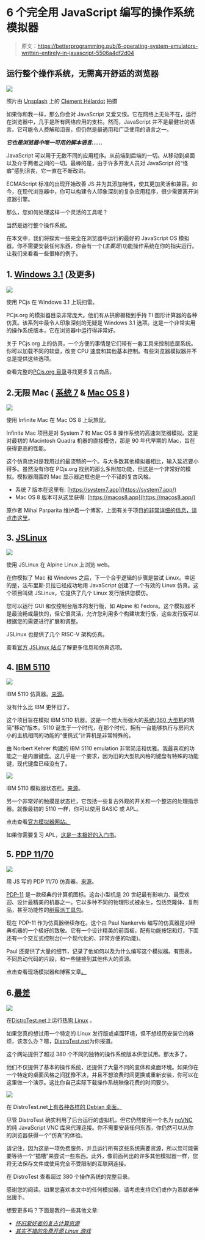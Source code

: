 # 6 个完全用 JavaScript 编写的操作系统模拟器

> 原文：<https://betterprogramming.pub/6-operating-system-emulators-written-entirely-in-javascript-5506a4df2d04>

## 运行整个操作系统，无需离开舒适的浏览器

![](img/ff96d4d74e69088e201179535bfb3ef0.png)

照片由 [Unsplash](https://unsplash.com/s/photos/web?utm_source=unsplash&utm_medium=referral&utm_content=creditCopyText) 上的 [Clément Hélardot](https://unsplash.com/@clemhlrdt?utm_source=unsplash&utm_medium=referral&utm_content=creditCopyText) 拍摄

如果你和我一样，那么你会对 JavaScript 又爱又恨。它在网络上无处不在，运行在浏览器中，几乎是所有网络应用的支柱。然而，JavaScript 并不是最健壮的语言。它可能令人费解和沮丧，但仍然是最通用和广泛使用的语言之一。

***它也是浏览器中唯一可用的脚本语言……***

JavaScript 可以用于无数不同的应用程序。从前端到后端的一切。从移动到桌面以及介于两者之间的一切。最棒的是，由于许多开发人员对 JavaScript 的“怪癖”感到沮丧，它一直在不断改进。

ECMAScript 标准的出现开始改善 JS 并为其添加特性，使其更加灵活和兼容。如今，在现代浏览器中，你可以构建令人印象深刻的复杂应用程序，很少需要离开浏览器引擎。

那么，您如何处理这样一个灵活的工具呢？

当然是运行整个操作系统。

在本文中，我们将探索一些完全在浏览器中运行的最好的 JavaScript OS 模拟器。你不需要安装任何东西，你会有一个(*主要是*)功能操作系统在你的指尖运行。让我们来看看一些很棒的例子。

## 1. [Windows 3.1](https://www.pcjs.org/software/pcx86/sys/windows/3.10/) (及更多)

![](img/57d94177a528440eb06e287a3a3aeacb.png)

使用 PCjs 在 Windows 3.1 上玩扫雷。

PCjs.org 的模拟器目录非常庞大。他们有从拱廊橱柜到手持 TI 图形计算器的各种仿真。该系列中最令人印象深刻的无疑是 Windows 3.1 选项。这是一个非常实用的操作系统版本，它在浏览器中运行得非常好。

关于 PCjs.org 上的仿真，一个方便的事情是它们带有一套工具来控制底层系统。你可以加载不同的软盘，改变 CPU 速度和其他基本控制。有些浏览器模拟器并不总是提供这些选项。

查看完整的[PCjs.org 目录](https://www.pcjs.org/)寻找更多复古商品。

## 2.无限 Mac ( [系统 7](https://system7.app/) & [Mac OS 8](https://macos8.app/) )

![](img/ca623989b5852a3ebc427f4e91cc7750.png)

使用 Infinite Mac 在 Mac OS 8 上玩旅鼠。

Infinite Mac 项目是对 System 7 和 Mac OS 8 操作系统的高速浏览器模拟。这是对最初的 Macintosh Quadra 机器的直接模仿，那是 90 年代早期的 Mac，旨在获得更高的性能。

这个仿真绝对是我用过的最流畅的一个。与大多数其他模拟器相比，输入延迟要小得多。虽然没有你在 PCjs.org 找到的那么多附加功能，但这是一个非常好的模拟。模拟器周围的 Mac 显示器边框也是一个不错的复古风格。

*   系统 7 版本在这里有: [https://system7.app](https://system7.app/)
*   Mac OS 8 版本可从这里获得: [https://macos8.app](https://macos8.app/)

原作者 Mihai Parparita 维护着一个博客，上面有关于项目[的非常详细的信息，请点击这里](https://blog.persistent.info/2022/03/blog-post.html)。

## 3. [JSLinux](https://bellard.org/jslinux/)

![](img/2e215bdea91226cdf4487fda598295cf.png)

使用 JSLinux 在 Alpine Linux 上浏览 web。

在你模拟了 Mac 和 Windows 之后，下一个合乎逻辑的步骤是尝试 Linux。幸运的是，法布里斯·贝拉已经成功地用 JavaScript 创建了一个有效的 Linux 仿真。这个项目叫做 JSLinux，它提供了几个 Linux 发行版供您模仿。

您可以运行 GUI 和仅控制台版本的发行版，如 Alpine 和 Fedora。这个模拟器不是最流畅或最快的，但它很灵活，允许您利用多个构建块发行版，这些发行版可以根据您的需要进行扩展和调整。

JSLinux 也提供了几个 RISC-V 架构仿真。

查看[官方 JSLinux 站点](https://bellard.org/jslinux/)了解更多信息和仿真选项。

## 4. [IBM 5110](https://norbertkehrer.github.io/ibm_5110/emu5110.html)

![](img/8a2ef82fa0a17317a713cde8a487b0b4.png)

IBM 5110 仿真器。[来源](https://norbertkehrer.github.io/ibm_5110/emu5110.html)。

没有什么比 IBM 更怀旧了。

这个项目旨在模拟 IBM 5110 机器。这是一个庞大而强大的[系统/360 大型机](https://en.wikipedia.org/wiki/IBM_System/360)的精简“移动”版本。5110 诞生于一个时代，在那个时代，拥有一台能够执行与房间大小的主机相同的功能的“便携式”计算机是非常特殊的。

由 Norbert Kehrer 构建的 IBM 5110 emulation 非常简洁和优雅。我最喜欢的功能之一是内置键盘。这几乎是一个要求，因为旧的大型机风格的键盘有特殊的功能键，现代键盘已经没有了。

![](img/c5c06870750c48d607aba3bc716d9e6d.png)

IBM 5110 模拟器状态栏。[来源](https://norbertkehrer.github.io/ibm_5110/emu5110.html)。

另一个非常好的触摸是状态栏，它包括一些复古外观的开关和一个整洁的处理指示器。就像最初的 5110 一样，你可以使用 BASIC 或 APL。

点击查看[官方模拟器网站。](https://norbertkehrer.github.io/ibm_5110/emu5110.html)

如果你需要复习 APL，[这是一本极好的入门书](https://xpqz.github.io/learnapl/intro.html)。

## 5. [PDP 11/70](https://skn.noip.me/pdp11/pdp11.html)

![](img/fa2830da9c2e892bfff2ca0069f13ad2.png)

用 JS 写的 PDP 11/70 仿真器。[来源](https://skn.noip.me/pdp11/pdp11.html)。

[PDP-11](https://en.wikipedia.org/wiki/PDP-11) 是一款经典的计算机图标。这台小型机是 20 世纪最有影响力、最受欢迎、设计最精美的机器之一。它以多种不同的物理形式被永生，包括克隆体、复制品，甚至功能性的[树莓派工具包](https://www.tindie.com/products/obso/pdp-11-replica-kit-the-pidp-11/)。

现在 PDP-11 作为仿真器继续存在。这个由 Paul Nankervis 编写的仿真器是对经典机器的一个极好的致敬。它有一个设计精美的前面板，配有功能按钮和灯，下面还有一个交互式控制台(一个现代化的、非常方便的功能)。

Paul 还提供了大量的细节，记录了他如何以及为什么编写这个模拟器。有图表，不同启动代码的片段，和一些链接到其他伟大的资源。

点击查看现场模拟器和博客文章[。](https://skn.noip.me/pdp11/pdp11.html)

## 6.[最差](https://distrotest.net/index.php)

![](img/d4655bf1001cc8289b7ac501cb7e16bf.png)

在[DistroTest.net](https://distrotest.net/)上运行[热狗 Linux](https://hotdoglinux.com/) 。

如果您真的想试用一个特定的 Linux 发行版或桌面环境，但不想经历安装它的麻烦，该怎么办？嗯，[DistroTest.net](https://distrotest.net/index.php)为你报道。

这个网站提供了超过 380 个不同的独特的操作系统版本供您试用。那太多了。

他们不仅提供了基本的操作系统，还提供了大量不同的变体和桌面环境。如果你在一个特定的桌面风格之间犹豫不决，并且不想浪费时间更换或重新安装，你可以在这里做一个演示。这比你自己实际下载操作系统映像花费的时间要少。

![](img/44939218d94dcf178558983098265fdf.png)

在 DistroTest.net[上有各种各样的 Debian 桌面。](https://distrotest.net/Debian)

尽管 DistroTest 确实利用了后台运行的虚拟机，但它仍然使用一个名为 [noVNC](https://github.com/novnc/noVNC) 的纯 JavaScript VNC 库来代理连接。你不需要安装任何东西，你仍然可以从你的浏览器获得一个“仿真”的体验。

请记住，因为这是一项免费服务，并且运行所有这些系统需要资源，所以您可能需要等待一个“插槽”来尝试一些东西。此外，像前面列出的许多其他模拟器一样，您将无法保存文件或使用完全不受限制的互联网连接。

在 DistroTest 查看超过 380 个操作系统的完整目录。

感谢您的阅读。如果您喜欢本文中的任何模拟器，请考虑支持它们或作为贡献者伸出援手。

想要更多吗？下面是我的一些其他文章:

*   [*怀旧爱好者的复古计算资源*](https://medium.com/swlh/vintage-computing-resources-for-the-nostalgic-enthusiast-ca16d5fef839)
*   [*其实不错的免费开源 Linux 游戏*](https://medium.com/swlh/free-open-source-linux-games-that-are-actually-good-6cb97177c6e6)